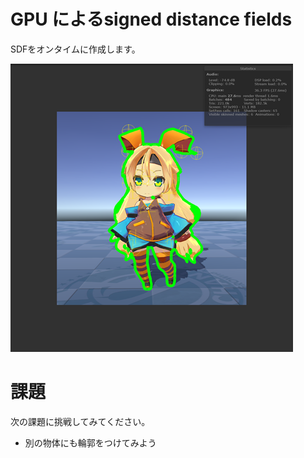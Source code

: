 # GPU によるsigned distance fields
SDFをオンタイムに作成します。

![結果画像](result.png)

# 課題
次の課題に挑戦してみてください。

- 別の物体にも輪郭をつけてみよう
